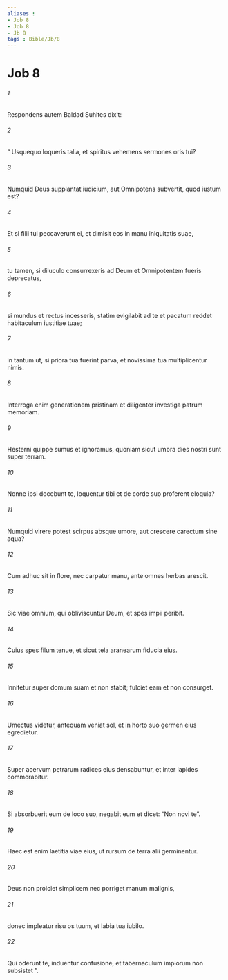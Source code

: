 ```yaml
---
aliases : 
- Job 8
- Job 8
- Jb 8
tags : Bible/Jb/8
---
```


# Job 8

###### 1
Respondens autem Baldad Suhites dixit:
###### 2
“ Usquequo loqueris talia, et spiritus vehemens sermones oris tui?
###### 3
Numquid Deus supplantat iudicium, aut Omnipotens subvertit, quod iustum est?
###### 4
Et si filii tui peccaverunt ei, et dimisit eos in manu iniquitatis suae,
###### 5
tu tamen, si diluculo consurrexeris ad Deum et Omnipotentem fueris deprecatus, 
###### 6
si mundus et rectus incesseris, statim evigilabit ad te et pacatum reddet habitaculum iustitiae tuae;
###### 7
in tantum ut, si priora tua fuerint parva, et novissima tua multiplicentur nimis.
###### 8
Interroga enim generationem pristinam et diligenter investiga patrum memoriam.
###### 9
Hesterni quippe sumus et ignoramus, quoniam sicut umbra dies nostri sunt super terram.
###### 10
Nonne ipsi docebunt te, loquentur tibi et de corde suo proferent eloquia?
###### 11
Numquid virere potest scirpus absque umore, aut crescere carectum sine aqua?
###### 12
Cum adhuc sit in flore, nec carpatur manu, ante omnes herbas arescit.
###### 13
Sic viae omnium, qui obliviscuntur Deum, et spes impii peribit.
###### 14
Cuius spes filum tenue, et sicut tela aranearum fiducia eius. 
###### 15
Innitetur super domum suam et non stabit; fulciet eam et non consurget.
###### 16
Umectus videtur, antequam veniat sol, et in horto suo germen eius egredietur.
###### 17
Super acervum petrarum radices eius densabuntur, et inter lapides commorabitur.
###### 18
Si absorbuerit eum de loco suo, negabit eum et dicet: “Non novi te”.
###### 19
Haec est enim laetitia viae eius, ut rursum de terra alii germinentur. 
###### 20
Deus non proiciet simplicem nec porriget manum malignis,
###### 21
donec impleatur risu os tuum, et labia tua iubilo.
###### 22
Qui oderunt te, induentur confusione, et tabernaculum impiorum non subsistet ”.
